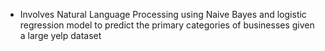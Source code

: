 * Involves Natural Language Processing using Naive Bayes and logistic regression model to predict 
the primary categories of businesses given a large yelp dataset
